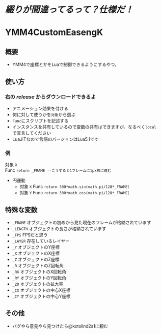 #  *_綴りが間違ってるって？仕様だ！_*

# YMM4CustomEasengK

## 概要
* YMM4で座標とかをLuaで制御できるようにするやつ。
## 使い方
### 右の *_release_* からダウンロードできるよ
* アニメーション効果を付ける
* 何に対して使うかを`対象`から選ぶ
* `Func`にスクリプトを記述する
* インスタンスを共有しているので変数の共有はできますが、なるべく`local`で宣言してください
* LuaJITなので言語のバージョンはLua5.1です
### 例
対象 `X`<br>
Func `return _FRAME --こうすると1フレームに1px右に進む`
* 円運動 
  * 対象 `X` Func `return 300*math.sin(math.pi/128*_FRAME)`
  * 対象 `Y` Func `return 300*math.cos(math.pi/128*_FRAME)`
## 特殊な変数

* `_FRAME` オブジェクトの初めから見た現在のフレームが格納されています
* `_LENGTH` オブジェクトの長さが格納されています
* `_FPS` FPSだと思う
* `_LAYER` 存在しているレイヤー
* `_Y` オブジェクトのY座標
* `_X` オブジェクトのX座標
* `_Z` オブジェクトのZ座標
* `_R` オブジェクトのZ回転角
* `_RX` オブジェクトのX回転角
* `_RY` オブジェクトのY回転角
* `_ZO` オブジェクトの拡大率
* `_CX` オブジェクトの中心X座標
* `_CY` オブジェクトの中心Y座標
## その他
* バグやら意見やら見つけたら@kotolind2a1に頼む
